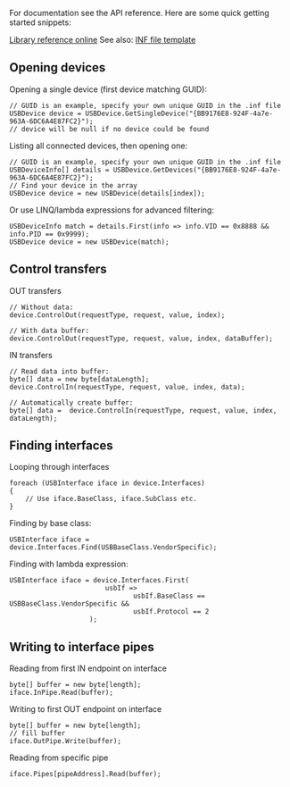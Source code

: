 For documentation see the API reference. Here are some quick getting started snippets:

[Library reference online](http://winusbnet.googlecode.com/svn/trunk/docs/index.html)
See also: [INF file template](INFTemplate.md)

## Opening devices ##

Opening a single device (first device matching GUID):
```
// GUID is an example, specify your own unique GUID in the .inf file
USBDevice device = USBDevice.GetSingleDevice("{BB9176E8-924F-4a7e-963A-6DC6A4E87FC2}");
// device will be null if no device could be found
```

Listing all connected devices, then opening one:
```
// GUID is an example, specify your own unique GUID in the .inf file
USBDeviceInfo[] details = USBDevice.GetDevices("{BB9176E8-924F-4a7e-963A-6DC6A4E87FC2}");
// Find your device in the array
USBDevice device = new USBDevice(details[index]);
```

Or use LINQ/lambda expressions for advanced filtering:
```
USBDeviceInfo match = details.First(info => info.VID == 0x8888 && info.PID == 0x9999);
USBDevice device = new USBDevice(match); 
```

## Control transfers ##

OUT transfers
```
// Without data:
device.ControlOut(requestType, request, value, index);

// With data buffer:
device.ControlOut(requestType, request, value, index, dataBuffer);
```

IN transfers
```
// Read data into buffer:
byte[] data = new byte[dataLength];
device.ControlIn(requestType, request, value, index, data);

// Automatically create buffer:
byte[] data =  device.ControlIn(requestType, request, value, index, dataLength);
```

## Finding interfaces ##

Looping through interfaces
```
foreach (USBInterface iface in device.Interfaces)
{
    // Use iface.BaseClass, iface.SubClass etc.
}
```

Finding by base class:
```
USBInterface iface = device.Interfaces.Find(USBBaseClass.VendorSpecific);
```

Finding with lambda expression:
```
USBInterface iface = device.Interfaces.First(
                        usbIf => 
                               usbIf.BaseClass == USBBaseClass.VendorSpecific &&
                               usbIf.Protocol == 2
                    );
```

## Writing to interface pipes ##
Reading from first IN endpoint on interface
```
byte[] buffer = new byte[length];
iface.InPipe.Read(buffer);
```

Writing to first OUT endpoint on interface
```
byte[] buffer = new byte[length];
// fill buffer
iface.OutPipe.Write(buffer);
```

Reading from specific pipe
```
iface.Pipes[pipeAddress].Read(buffer);
```